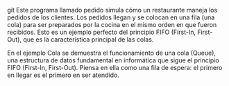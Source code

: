 git Este programa llamado pedido simula cómo un restaurante maneja los pedidos de los clientes.
Los pedidos llegan y se colocan en una fila (una cola) para ser preparados
por la cocina en el mismo orden en que fueron recibidos. Esto es un ejemplo
perfecto del principio FIFO (First-In, First-Out), que es la característica
principal de las colas.

En el ejemplo Cola se demuestra el funcionamiento de una cola (Queue), una estructura
de datos fundamental en informática que sigue el principio FIFO (First-In, First-Out).
Piensa en ella como una fila de espera: el primero en llegar es el primero en ser atendido.
